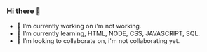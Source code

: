 ### Hi there 👋

- 🔭 I’m currently working on  i'm not working.
- 🌱 I’m currently learning, HTML, NODE, CSS, JAVASCRIPT, SQL.
- 👯 I’m looking to collaborate on, i'm not collaborating yet.

